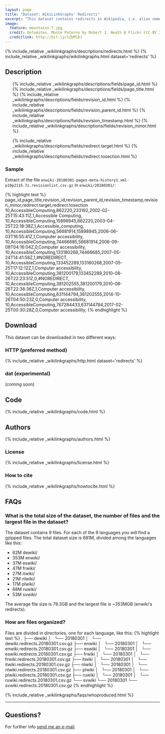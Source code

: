 ```yaml
---
layout: page
title: "Dataset: WikiLinkGraphs' Redirects"
excerpt: "This dataset contains redirects in Wikipedia, i.e. alias names for Wikipedia articles, extracted by processing Wikimedia's history dumps for the languages de, en, es, fr, it, nl, pl, ru, sv."
image:
  feature: mountains-7.jpg
  credit: Dolomites, Monte Paterno by Robert J. Heath @ Flickr (CC-BY 2.0)
  creditlink: http://bit.ly/1ZbMlDJ
---
```


  {% include_relative _wikilinkgraphs/descriptions/redirects.html %}
  {% include_relative _wikilinkgraphs/wikilinkgraphs.html dataset='redirects' %}

## Description

<ul>
	{% include_relative _wikilinkgraphs/descriptions/fields/page_id.html %}
	{% include_relative _wikilinkgraphs/descriptions/fields/page_title.html %}
	{% include_relative _wikilinkgraphs/descriptions/fields/revision_id.html %}
	{% include_relative _wikilinkgraphs/descriptions/fields/revision_parent_id.html %}
	{% include_relative _wikilinkgraphs/descriptions/fields/revision_timestamp.html %}
  {% include_relative _wikilinkgraphs/descriptions/fields/revision_minor.html %}

  {% include_relative _wikilinkgraphs/descriptions/fields/redirect.target.html %}
  {% include_relative _wikilinkgraphs/descriptions/fields/redirect.tosection.html %}
</ul>

### Sample

Extract of the file `enwiki-20180301-pages-meta-history1.xml-p10p2115.7z.revisionlist.csv.gz` in `enwiki/20180301/`:

{% highlight text %}
page_id,page_title,revision_id,revision_parent_id,revision_timestamp,revision_minor,redirect.target,redirect.tosection
10,AccessibleComputing,862220,233192,2002-02-25T15:43:11Z,1,Accessible Computing,
10,AccessibleComputing,15898945,862220,2003-04-25T22:18:38Z,1,Accessible_computing,
10,AccessibleComputing,56681914,15898945,2006-06-03T16:55:41Z,1,Computer accessibility,
10,AccessibleComputing,74466685,56681914,2006-09-08T04:16:04Z,0,Computer accessibility,
10,AccessibleComputing,133180268,74466685,2007-05-24T14:41:58Z,1,#NOREDIRECT,
10,AccessibleComputing,133452289,133180268,2007-05-25T17:12:12Z,1,Computer accessibility,
10,AccessibleComputing,381200179,133452289,2010-08-26T22:23:51Z,0,#NOREDIRECT,
10,AccessibleComputing,381202555,381200179,2010-08-26T22:38:36Z,1,Computer accessibility,
10,AccessibleComputing,631144794,381202555,2014-10-26T04:50:23Z,0,Computer accessibility,
10,AccessibleComputing,767284433,631144794,2017-02-25T00:30:28Z,0,Computer accessibility,
{% endhighlight %}

## Download

This dataset can be downloaded in two different ways:

### HTTP (preferred method)

  {% include_relative _wikilinkgraphs/http.html dataset='redirects' %}

### dat (experimental)

(coming soon)

## Code

  {% include_relative _wikilinkgraphs/code.html %}

## Authors

  {% include_relative _wikilinkgraphs/authors.html %}

### License

  {% include_relative _wikilinkgraphs/license.html %}

### How to cite

  {% include_relative _wikilinkgraphs/howtocite.html %}


## FAQs

### What is the total size of the dataset, the number of files and the largest file in the dataset?

The dataset contains 9 files. For each of the 9 languages you will find a gzipped files.
The total dataset size is 681M, divided among the languages like this:

* 62M     dewiki/
* 353M    enwiki/
* 37M     eswiki/
* 47M     frwiki/
* 27M     itwiki/
* 21M     nlwiki/
* 17M     plwiki/
* 68M     ruwiki/
* 53M     svwiki/

The average file size is 79.3GB and the largest file is ~353MGB (enwiki's redirects).

### How are files organized?

Files are divided in directories, one for each language, like this:
{% highlight text %}
.
├── dewiki
│   └── 20180301
│       └── dewiki.redirects.20180301.csv.gz
├── enwiki
│   └── 20180301
│       └── enwiki.redirects.20180301.csv.gz
├── eswiki
│   └── 20180301
│       └── eswiki.redirects.20180301.csv.gz
├── frwiki
│   └── 20180301
│       └── frwiki.redirects.20180301.csv.gz
├── itwiki
│   └── 20180301
│       └── itwiki.redirects.20180301.csv.gz
├── nlwiki
│   └── 20180301
│       └── nlwiki.redirects.20180301.csv.gz
├── plwiki
│   └── 20180301
│       └── plwiki.redirects.20180301.csv.gz
├── ruwiki
│   └── 20180301
│       └── ruwiki.redirects.20180301.csv.gz
└── svwiki
    └── 20180301
        └── svwiki.redirects.20180301.csv.gz
{% endhighlight %}


  {% include_relative _wikilinkgraphs/faqs/whoproduced.html %}

---

## Questions?

For further info <a href="mailto:cristian.consonni(at)unitn(dot)it" target="_blank">send me an e-mail</a>.

